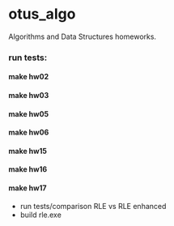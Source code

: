 # otus_algo

Algorithms and Data Structures homeworks.

### run tests:

#### make hw02

#### make hw03

#### make hw05

#### make hw06

#### make hw15

#### make hw16

#### make hw17

- run tests/comparison RLE vs RLE enhanced
- build rle.exe
